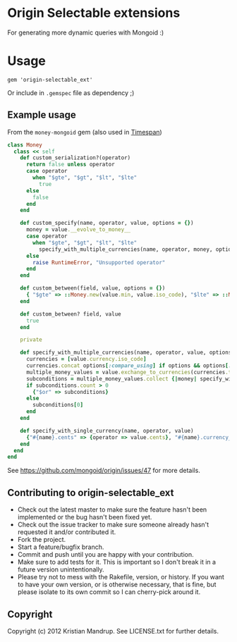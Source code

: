 # Origin Selectable extensions

For generating more dynamic queries with Mongoid :)

# Usage

`gem 'origin-selectable_ext'`

Or include in `.gemspec` file as dependency ;)

## Example usage

From the `money-mongoid` gem (also used in [Timespan](https://github.com/kristianmandrup/timespan))

```ruby
class Money
  class << self  
    def custom_serialization?(operator)
      return false unless operator
      case operator
        when "$gte", "$gt", "$lt", "$lte"
          true
      else
        false
      end
    end

    def custom_specify(name, operator, value, options = {})
      money = value.__evolve_to_money__
      case operator
        when "$gte", "$gt", "$lt", "$lte"
          specify_with_multiple_currencies(name, operator, money, options)
      else
        raise RuntimeError, "Unsupported operator"
      end
    end

    def custom_between(field, value, options = {})
      { "$gte" => ::Money.new(value.min, value.iso_code), "$lte" => ::Money.new(value.max, value.iso_code) }
    end

    def custom_between? field, value
      true
    end

    private

    def specify_with_multiple_currencies(name, operator, value, options)
      currencies = [value.currency.iso_code]
      currencies.concat options[:compare_using] if options && options[:compare_using]
      multiple_money_values = value.exchange_to_currencies(currencies.to_set)
      subconditions = multiple_money_values.collect {|money| specify_with_single_currency(name, operator, money)}
      if subconditions.count > 0
        {"$or" => subconditions}
      else
        subconditions[0]
      end
    end

    def specify_with_single_currency(name, operator, value)
      {"#{name}.cents" => {operator => value.cents}, "#{name}.currency_iso" => value.currency.iso_code}
    end
  end
end
```

See https://github.com/mongoid/origin/issues/47 for more details.

## Contributing to origin-selectable_ext
 
* Check out the latest master to make sure the feature hasn't been implemented or the bug hasn't been fixed yet.
* Check out the issue tracker to make sure someone already hasn't requested it and/or contributed it.
* Fork the project.
* Start a feature/bugfix branch.
* Commit and push until you are happy with your contribution.
* Make sure to add tests for it. This is important so I don't break it in a future version unintentionally.
* Please try not to mess with the Rakefile, version, or history. If you want to have your own version, or is otherwise necessary, that is fine, but please isolate to its own commit so I can cherry-pick around it.

## Copyright

Copyright (c) 2012 Kristian Mandrup. See LICENSE.txt for
further details.

